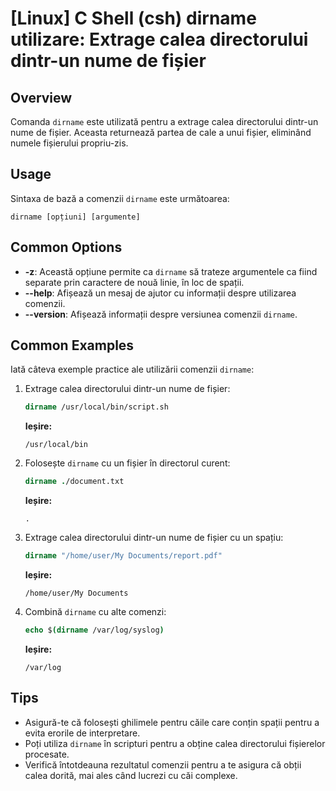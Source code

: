 # [Linux] C Shell (csh) dirname utilizare: Extrage calea directorului dintr-un nume de fișier

## Overview
Comanda `dirname` este utilizată pentru a extrage calea directorului dintr-un nume de fișier. Aceasta returnează partea de cale a unui fișier, eliminând numele fișierului propriu-zis.

## Usage
Sintaxa de bază a comenzii `dirname` este următoarea:

```
dirname [opțiuni] [argumente]
```

## Common Options
- **-z**: Această opțiune permite ca `dirname` să trateze argumentele ca fiind separate prin caractere de nouă linie, în loc de spații.
- **--help**: Afișează un mesaj de ajutor cu informații despre utilizarea comenzii.
- **--version**: Afișează informații despre versiunea comenzii `dirname`.

## Common Examples
Iată câteva exemple practice ale utilizării comenzii `dirname`:

1. Extrage calea directorului dintr-un nume de fișier:
   ```csh
   dirname /usr/local/bin/script.sh
   ```
   **Ieșire:**
   ```
   /usr/local/bin
   ```

2. Folosește `dirname` cu un fișier în directorul curent:
   ```csh
   dirname ./document.txt
   ```
   **Ieșire:**
   ```
   .
   ```

3. Extrage calea directorului dintr-un nume de fișier cu un spațiu:
   ```csh
   dirname "/home/user/My Documents/report.pdf"
   ```
   **Ieșire:**
   ```
   /home/user/My Documents
   ```

4. Combină `dirname` cu alte comenzi:
   ```csh
   echo $(dirname /var/log/syslog)
   ```
   **Ieșire:**
   ```
   /var/log
   ```

## Tips
- Asigură-te că folosești ghilimele pentru căile care conțin spații pentru a evita erorile de interpretare.
- Poți utiliza `dirname` în scripturi pentru a obține calea directorului fișierelor procesate.
- Verifică întotdeauna rezultatul comenzii pentru a te asigura că obții calea dorită, mai ales când lucrezi cu căi complexe.